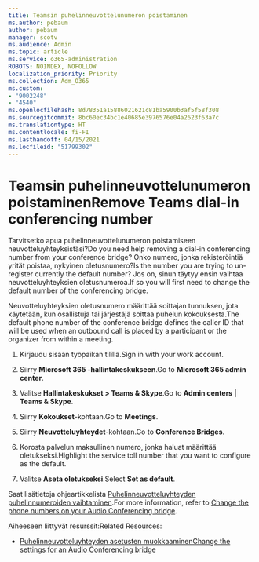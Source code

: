 ```yaml
---
title: Teamsin puhelinneuvottelunumeron poistaminen
ms.author: pebaum
author: pebaum
manager: scotv
ms.audience: Admin
ms.topic: article
ms.service: o365-administration
ROBOTS: NOINDEX, NOFOLLOW
localization_priority: Priority
ms.collection: Adm_O365
ms.custom:
- "9002248"
- "4540"
ms.openlocfilehash: 8d78351a15886021621c81ba5900b3af5f58f308
ms.sourcegitcommit: 8bc60ec34bc1e40685e3976576e04a2623f63a7c
ms.translationtype: HT
ms.contentlocale: fi-FI
ms.lasthandoff: 04/15/2021
ms.locfileid: "51799302"
---
```

# <a name="remove-teams-dial-in-conferencing-number"></a><span data-ttu-id="b2aa1-102">Teamsin puhelinneuvottelunumeron poistaminen</span><span class="sxs-lookup"><span data-stu-id="b2aa1-102">Remove Teams dial-in conferencing number</span></span>

<span data-ttu-id="b2aa1-103">Tarvitsetko apua puhelinneuvottelunumeron poistamiseen neuvotteluyhteyksistäsi?</span><span class="sxs-lookup"><span data-stu-id="b2aa1-103">Do you need help removing a dial-in conferencing number from your conference bridge?</span></span> <span data-ttu-id="b2aa1-104">Onko numero, jonka rekisteröintiä yrität poistaa, nykyinen oletusnumero?</span><span class="sxs-lookup"><span data-stu-id="b2aa1-104">Is the number you are trying to un-register currently the default number?</span></span> <span data-ttu-id="b2aa1-105">Jos on, sinun täytyy ensin vaihtaa neuvotteluyhteyksien oletusnumeroa.</span><span class="sxs-lookup"><span data-stu-id="b2aa1-105">If so you will first need to change the default number of the conferencing bridge.</span></span>

<span data-ttu-id="b2aa1-106">Neuvotteluyhteyksien oletusnumero määrittää soittajan tunnuksen, jota käytetään, kun osallistuja tai järjestäjä soittaa puhelun kokouksesta.</span><span class="sxs-lookup"><span data-stu-id="b2aa1-106">The default phone number of the conference bridge defines the caller ID that will be used when an outbound call is placed by a participant or the organizer from within a meeting.</span></span>

1. <span data-ttu-id="b2aa1-107">Kirjaudu sisään työpaikan tilillä.</span><span class="sxs-lookup"><span data-stu-id="b2aa1-107">Sign in with your work account.</span></span>

2. <span data-ttu-id="b2aa1-108">Siirry **Microsoft 365 -hallintakeskukseen**.</span><span class="sxs-lookup"><span data-stu-id="b2aa1-108">Go to **Microsoft 365 admin center**.</span></span>

3. <span data-ttu-id="b2aa1-109">Valitse **Hallintakeskukset > Teams & Skype**.</span><span class="sxs-lookup"><span data-stu-id="b2aa1-109">Go to **Admin centers | Teams & Skype**.</span></span>

4. <span data-ttu-id="b2aa1-110">Siirry **Kokoukset**-kohtaan.</span><span class="sxs-lookup"><span data-stu-id="b2aa1-110">Go to **Meetings**.</span></span>

5. <span data-ttu-id="b2aa1-111">Siirry **Neuvotteluyhteydet**-kohtaan.</span><span class="sxs-lookup"><span data-stu-id="b2aa1-111">Go to **Conference Bridges**.</span></span>

6. <span data-ttu-id="b2aa1-112">Korosta palvelun maksullinen numero, jonka haluat määrittää oletukseksi.</span><span class="sxs-lookup"><span data-stu-id="b2aa1-112">Highlight the service toll number that you want to configure as the default.</span></span>

7. <span data-ttu-id="b2aa1-113">Valitse **Aseta oletukseksi**.</span><span class="sxs-lookup"><span data-stu-id="b2aa1-113">Select **Set as default**.</span></span>

<span data-ttu-id="b2aa1-114">Saat lisätietoja ohjeartikkelista [Puhelinneuvotteluyhteyden puhelinnumeroiden vaihtaminen](https://docs.microsoft.com/microsoftteams/change-the-phone-numbers-on-your-audio-conferencing-bridge).</span><span class="sxs-lookup"><span data-stu-id="b2aa1-114">For more information, refer to [Change the phone numbers on your Audio Conferencing bridge](https://docs.microsoft.com/microsoftteams/change-the-phone-numbers-on-your-audio-conferencing-bridge).</span></span>

<span data-ttu-id="b2aa1-115">Aiheeseen liittyvät resurssit:</span><span class="sxs-lookup"><span data-stu-id="b2aa1-115">Related Resources:</span></span>

- [<span data-ttu-id="b2aa1-116">Puhelinneuvotteluyhteyden asetusten muokkaaminen</span><span class="sxs-lookup"><span data-stu-id="b2aa1-116">Change the settings for an Audio Conferencing bridge</span></span>](https://docs.microsoft.com/microsoftteams/change-the-settings-for-an-audio-conferencing-bridge)
